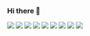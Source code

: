 ### Hi there 👋

<img src="https://img.shields.io/badge/-C%23-239120?logo=csharp&logoColor=white&style=for-the-badge" />
<img src="https://img.shields.io/badge/-.NET-512BD4?logo=.net&logoColor=white&style=for-the-badge" />
<!-- <img src="https://img.shields.io/badge/-ASP.NET-blueviolet?logo=.net&logoColor=white&style=flat-square" /> -->
<img src="https://img.shields.io/badge/-BLAZOR-blueviolet?logo=blazor&logoColor=white&style=for-the-badge" />
<img src="https://img.shields.io/badge/-XAMARIN-3498DB?logo=xamarin&logoColor=white&style=for-the-badge" />
<!-- <img src="https://img.shields.io/badge/-WPF-black?logo=wpf&logoColor=white&style=flat-square" /> -->
<img src="https://img.shields.io/badge/-SQL-CC2927?logo=Microsoft SQL Server&logoColor=white&style=for-the-badge" />
<img src="https://img.shields.io/badge/-UNITY-black?logo=unity&logoColor=white&style=for-the-badge" />
<img src="https://img.shields.io/badge/-VS-5C2D91?logo=visual-studio&logoColor=white&style=for-the-badge" />
<!-- <img src="https://img.shields.io/badge/-VS CODE-007ACC?logo=Visual-Studio-Code=white&style=flat-square" /> -->
<img src="https://img.shields.io/badge/-GIT-F05032?logo=git&logoColor=white&style=for-the-badge" />
<img src="https://img.shields.io/badge/-GITHUB-181717?logo=github&logoColor=white&style=for-the-badge" />

<!--
**Martin-Pucalka/martin-pucalka** is a ✨ _special_ ✨ repository because its `README.md` (this file) appears on your GitHub profile.

Here are some ideas to get you started:

- 🔭 I’m currently working on ...
- 🌱 I’m currently learning ...
- 👯 I’m looking to collaborate on ...
- 🤔 I’m looking for help with ...
- 💬 Ask me about ...
- 📫 How to reach me: ...
- 😄 Pronouns: ...
- ⚡ Fun fact: ...
-->
